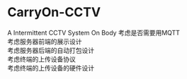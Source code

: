 # CarryOn-CCTV
A Intermittent CCTV System On Body
考虑是否需要用MQTT  
考虑服务器前端的展示设计  
考虑服务器后端的自动打包设计  
考虑终端的上传设备协议  
考虑终端的上传设备的硬件设计  
